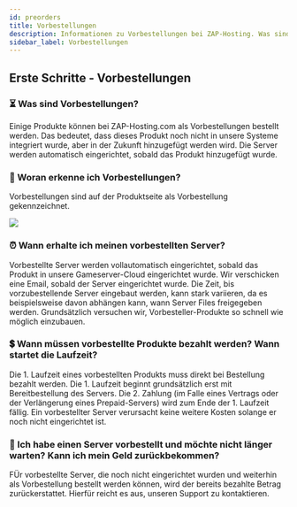 ```yaml
---
id: preorders
title: Vorbestellungen
description: Informationen zu Vorbestellungen bei ZAP-Hosting. Was sind Vorbestellungen? Wann werden Server eingerichtet? Können Vorbestellungen zurückgezogen werden? - ZAP-Hosting.com Dokumentationen
sidebar_label: Vorbestellungen
---
```

## Erste Schritte - Vorbestellungen
### ⏳ Was sind Vorbestellungen?
Einige Produkte können bei ZAP-Hosting.com als Vorbestellungen bestellt werden. Das bedeutet, dass dieses Produkt noch nicht in unsere Systeme integriert wurde, aber in der Zukunft hinzugefügt werden wird. Die Server werden automatisch eingerichtet, sobald das Produkt hinzugefügt wurde.

### 🔎 Woran erkenne ich Vorbestellungen?
Vorbestellungen sind auf der Produktseite als Vorbestellung gekennzeichnet.

![](https://screensaver01.zap-hosting.com/index.php/apps/files_sharing/publicpreview/SSdxaT7FXtrdZ3y?x=1921&y=602&a=true&file=msedge_daXTbsDJJh.png&scalingup=0)

### ⏰ Wann erhalte ich meinen vorbestellten Server?
Vorbestellte Server werden vollautomatisch eingerichtet, sobald das Produkt in unsere Gameserver-Cloud eingerichtet wurde. Wir verschicken eine Email, sobald der Server eingerichtet wurde. Die Zeit, bis vorzubestellende Server eingebaut werden, kann stark variieren, da es beispielsweise davon abhängen kann, wann Server Files freigegeben werden. Grundsätzlich versuchen wir, Vorbesteller-Produkte so schnell wie möglich einzubauen.

### 💲 Wann müssen vorbestellte Produkte bezahlt werden? Wann startet die Laufzeit?
Die 1. Laufzeit eines vorbestellten Produkts muss direkt bei Bestellung bezahlt werden. Die 1. Laufzeit beginnt grundsätzlich erst mit Bereitbestellung des Servers. Die 2. Zahlung (im Falle eines Vertrags oder der Verlängerung eines Prepaid-Servers) wird zum Ende der 1. Laufzeit fällig. Ein vorbestellter Server verursacht keine weitere Kosten solange er noch nicht eingerichtet ist.

### 💸 Ich habe einen Server vorbestellt und möchte nicht länger warten? Kann ich mein Geld zurückbekommen?
FÜr vorbestellte Server, die noch nicht eingerichtet wurden und weiterhin als Vorbestellung bestellt werden können, wird der bereits bezahlte Betrag zurückerstattet. Hierfür reicht es aus, unseren Support zu kontaktieren.
